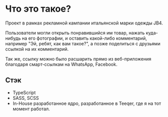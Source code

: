 # Что это такое?
Проект в рамках рекламной кампании итальянской марки одежды JB4.

Пользователи могли открыть понравившийся им товар, нажать куда-нибудь на его фотографии, и оставить какой-либо комментарий, например "Эй, ребят, как вам такое?", а позже поделиться с друзьями ссылкой на их комментарий.

Так же, ссылку можно было расшарить прямо из веб-приложения благодаря смарт-ссылкам на WhatsApp, Facebook.

## Стэк
- TypeScript
- SASS, SCSS
- In-House разработанное ядро, разработанное в Teeqer, где я на тот момент работал.
